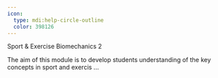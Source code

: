 ```yaml
---
icon:
  type: mdi:help-circle-outline
  color: 398126
---
```


Sport & Exercise Biomechanics 2

The aim of this module is to develop students understanding of the key concepts in sport and exercis ... 
